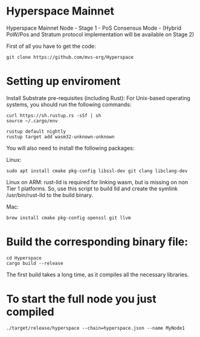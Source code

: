 # Hyperspace Mainnet
Hyperspace Mainnet Node - Stage 1 - PoS Consensus Mode - (Hybrid PoW/Pos and Stratum protocol implementation will be available  on Stage 2)

First of all you have to get the code:
```
git clone https://github.com/mvs-org/Hyperspace
```

# Setting up enviroment
Install Substrate pre-requisites (including Rust):
For Unix-based operating systems, you should run the following commands:
```
curl https://sh.rustup.rs -sSf | sh
source ~/.cargo/env

rustup default nightly
rustup target add wasm32-unknown-unknown
```
You will also need to install the following packages:

Linux:
```
sudo apt install cmake pkg-config libssl-dev git clang libclang-dev
```
Linux on ARM: rust-lld is required for linking wasm, but is missing on non Tier 1 platforms. So, use this script to build lld and create the symlink /usr/bin/rust-lld to the build binary.

Mac:
```
brew install cmake pkg-config openssl git llvm
```

# Build the corresponding binary file:
```
cd Hyperspace
cargo build --release
```
The first build takes a long time, as it compiles all the necessary libraries.

# To start the full node you just compiled
```
./target/release/hyperspace --chain=hyperspace.json --name MyNode1
```
